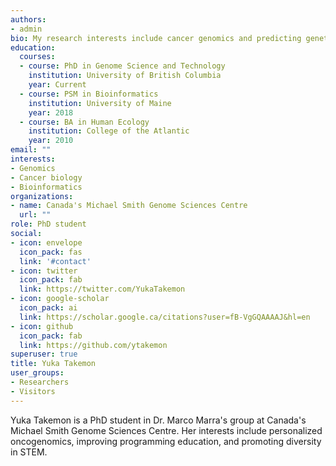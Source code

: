 ```yaml
---
authors:
- admin
bio: My research interests include cancer genomics and predicting genetic interactions.
education:
  courses:
  - course: PhD in Genome Science and Technology
    institution: University of British Columbia
    year: Current
  - course: PSM in Bioinformatics
    institution: University of Maine
    year: 2018
  - course: BA in Human Ecology
    institution: College of the Atlantic
    year: 2010
email: ""
interests:
- Genomics
- Cancer biology
- Bioinformatics
organizations:
- name: Canada's Michael Smith Genome Sciences Centre
  url: ""
role: PhD student
social:
- icon: envelope
  icon_pack: fas
  link: '#contact'
- icon: twitter
  icon_pack: fab
  link: https://twitter.com/YukaTakemon
- icon: google-scholar
  icon_pack: ai
  link: https://scholar.google.ca/citations?user=fB-VgGQAAAAJ&hl=en
- icon: github
  icon_pack: fab
  link: https://github.com/ytakemon
superuser: true
title: Yuka Takemon
user_groups:
- Researchers
- Visitors
---
```


Yuka Takemon is a PhD student in Dr. Marco Marra's group at Canada's Michael Smith Genome Sciences Centre. Her interests include personalized oncogenomics, improving programming education, and promoting diversity in STEM.

